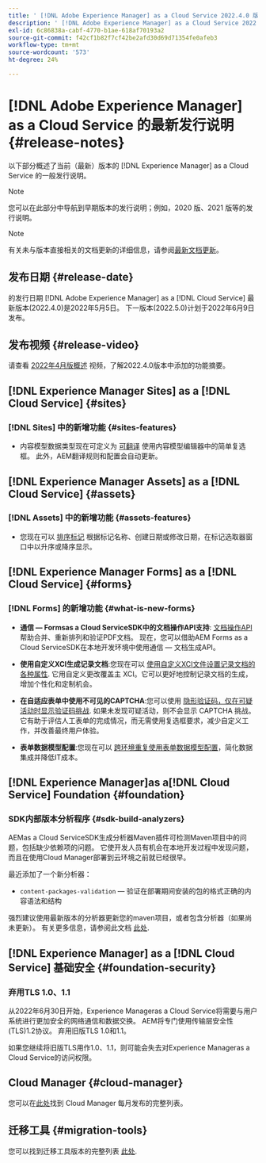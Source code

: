 ```yaml
---
title: ' [!DNL Adobe Experience Manager] as a Cloud Service 2022.4.0 版的发行说明。'
description: ' [!DNL Adobe Experience Manager] as a Cloud Service 2022.4.0 版的发行说明。'
exl-id: 6c86838a-cabf-4770-b1ae-618af70193a2
source-git-commit: f42cf1b82f7cf42be2afd30d69d71354fe0afeb3
workflow-type: tm+mt
source-wordcount: '573'
ht-degree: 24%

---
```


# [!DNL Adobe Experience Manager] as a Cloud Service 的最新发行说明 {#release-notes}

以下部分概述了当前（最新）版本的 [!DNL Experience Manager] as a Cloud Service 的一般发行说明。

>[!NOTE]
>
>您可以在此部分中导航到早期版本的发行说明；例如，2020 版、2021 版等的发行说明。

>[!NOTE]
>
>有关未与版本直接相关的文档更新的详细信息，请参阅[最新文档更新](https://experienceleague.adobe.com/docs/experience-manager-release-information/aem-release-updates/doc-updates/documentation-updates.html)。

## 发布日期 {#release-date}

的发行日期 [!DNL Adobe Experience Manager] as a [!DNL Cloud Service] 最新版本(2022.4.0)是2022年5月5日。
下一版本(2022.5.0)计划于2022年6月9日发布。

## 发布视频 {#release-video}

请查看 [2022年4月版概述](https://video.tv.adobe.com/v/342612?quality=12) 视频，了解2022.4.0版本中添加的功能摘要。

## [!DNL Experience Manager Sites] as a [!DNL Cloud Service] {#sites}

### [!DNL Sites] 中的新增功能 {#sites-features}

* 内容模型数据类型现在可定义为 [可翻译](/help/assets/content-fragments/content-fragments-models.md#properties) 使用内容模型编辑器中的简单复选框。 此外，AEM翻译规则和配置会自动更新。

## [!DNL Experience Manager Assets] as a [!DNL Cloud Service] {#assets}

### [!DNL Assets] 中的新增功能 {#assets-features}

* 您现在可以 [排序标记](/help/assets/organize-assets.md#use-tags-to-organize-assets) 根据标记名称、创建日期或修改日期，在标记选取器窗口中以升序或降序显示。


## [!DNL Experience Manager Forms] as a [!DNL Cloud Service] {#forms}

### [!DNL Forms] 的新增功能 {#what-is-new-forms}

* **通信 — Formsas a Cloud ServiceSDK中的文档操作API支持**: [文档操作API](/help/forms/aem-forms-cloud-service-communications.md) 帮助合并、重新排列和验证PDF文档。 现在，您可以借助AEM Forms as a Cloud ServiceSDK在本地开发环境中使用通信 — 文档生成API。

* **使用自定义XCI生成记录文档**:您现在可以 [使用自定义XCI文件设置记录文档的各种属性](/help/forms/generate-document-of-record-for-non-xfa-based-adaptive-forms.md#use-a-custom-xci-file). 它用自定义更改覆盖主 XCI。它可以更好地控制记录文档的生成，增加个性化和定制机会。

* **在自适应表单中使用不可见的CAPTCHA**:您可以使用 [隐形验证码，仅在可疑活动时显示验证码挑战](/help/forms/captcha-adaptive-forms.md). 如果未发现可疑活动，则不会显示 CAPTCHA 挑战。它有助于评估人工表单的完成情况，而无需使用复选框要求，减少自定义工作，并改善最终用户体验。

* **表单数据模型配置**:您现在可以 [跨环境重复使用表单数据模型配置](/help/forms/create-form-data-models.md#runmode-specific-context-aware-config)，简化数据集成并降低IT成本。


## [!DNL Experience Manager]as a[!DNL Cloud Service] Foundation {#foundation}

### SDK内部版本分析程序 {#sdk-build-analyzers}

AEMas a Cloud ServiceSDK生成分析器Maven插件可检测Maven项目中的问题，包括缺少依赖项的问题。 它使开发人员有机会在本地开发过程中发现问题，而且在使用Cloud Manager部署到云环境之前就已经很早。

最近添加了一个新分析器：

* `content-packages-validation`  — 验证在部署期间安装的包的格式正确的内容语法和结构

强烈建议使用最新版本的分析器更新您的maven项目，或者包含分析器（如果尚未更新）。 有关更多信息，请参阅此文档 [此处](https://experienceleague.adobe.com/docs/experience-manager-core-components/using/developing/archetype/build-analyzer-maven-plugin.html).

## [!DNL Experience Manager] as a [!DNL Cloud Service] 基础安全 {#foundation-security}

### 弃用TLS 1.0、1.1

从2022年6月30日开始，Experience Manageras a Cloud Service将需要与用户系统进行更加安全的网络通信和数据交换。 AEM将专门使用传输层安全性(TLS)1.2协议。 弃用旧版TLS 1.0和1.1。

如果您继续将旧版TLS用作1.0、1.1，则可能会失去对Experience Manageras a Cloud Service的访问权限。

## Cloud Manager {#cloud-manager}

您可以在[此处](/help/implementing/cloud-manager/release-notes-cloud-manager/release-notes-cm-current.md)找到 Cloud Manager 每月发布的完整列表。

## 迁移工具 {#migration-tools}

您可以找到迁移工具版本的完整列表 [此处](/help/journey-migration/release-notes/release-notes-migration-tools-current.md).
